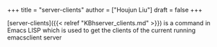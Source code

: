 +++
title = "server-clients"
author = ["Houjun Liu"]
draft = false
+++

[server-clients]({{< relref "KBhserver_clients.md" >}}) is a command in Emacs LISP which is used to get the clients of the current running emacsclient server
